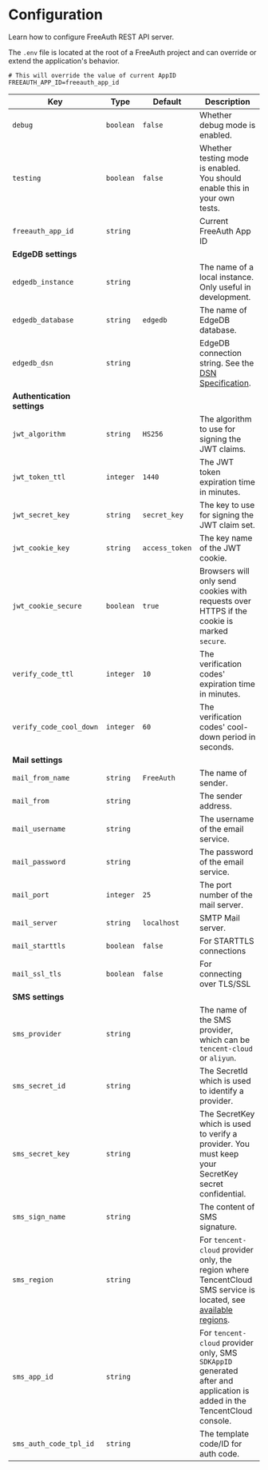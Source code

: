 # Configuration

Learn how to configure FreeAuth REST API server.

The `.env` file is located at the root of a FreeAuth project and can override or extend the application's behavior.

```console [.env]
# This will override the value of current AppID
FREEAUTH_APP_ID=freeauth_app_id
```

| **Key**                      | **Type**   | **Default**           | **Description**                                                                                      |
| ---------------------------- | ---------- | --------------------- | ---------------------------------------------------------------------------------------------------- |
| `debug`                      | `boolean`   | `false`                 | Whether debug mode is enabled.                                                                                        |
| `testing`              | `boolean`   | `false`                 | Whether testing mode is enabled. You should enable this in your own tests.                  |
| `freeauth_app_id`              | `string`   |                 | Current FreeAuth App ID                                                                               |
| **EdgeDB settings**                  |            |                       |                                                                                                      |
| `edgedb_instance`                | `string`   |            | The name of a local instance. Only useful in development.                                                                                  |
| `edgedb_database`                     | `string`   | `edgedb`               |  The name of EdgeDB database.                                     |
| `edgedb_dsn`                        | `string`   |                       | EdgeDB connection string. See the [DSN Specification](https://edgedb.com/docs/reference/dsn#dsn-specification).                                          |
| **Authentication settings**                  |            |                       |                                                                                                      |
| `jwt_algorithm`                    | `string`   | `HS256`                  | The algorithm to use for signing the JWT claims.                                                                                         |
| `jwt_token_ttl`             | `integer`   | `1440`                  | The JWT token expiration time in minutes.                                                                |
| `jwt_secret_key`            | `string`   | `secret_key`                  | The key to use for signing the JWT claim set.                                                               |
| `jwt_cookie_key`            | `string`   | `access_token`        | The key name of the JWT cookie.                                                                |
| `jwt_cookie_secure`          | `boolean`   |  `true`                 | Browsers will only send cookies with requests over HTTPS if the cookie is marked `secure`.                                                               |
| `verify_code_ttl`           | `integer`   |   `10`                    | The verification codes' expiration time in minutes.                                                                 |
| `verify_code_cool_down`             | `integer`   |  `60`                   | The verification codes' cool-down period in seconds.                                                              |                                                                      |
| **Mail settings**                   |            |                       |                                                                                                      |
| `mail_from_name`                     | `string`   |  `FreeAuth`              | The name of sender.                                                                                |
| `mail_from`                | `string`  |                       | The sender address.                                                  |
| `mail_username`               | `string`   |                       | The username of the email service.                                                |
| `mail_password`        | `string`  |                       | The password of the email service.                                                |
| `mail_port`             | `integer` | `25`                    | The port number of the mail server.                                           |
| `mail_server`               | `string`  | `localhost`                | SMTP Mail server.                                                                      |
| `mail_starttls`               | `boolean`  | `false`                | For STARTTLS connections                                                                        |
| `mail_ssl_tls`               | `boolean`  | `false`                | For connecting over TLS/SSL                                                                        |
| **SMS settings**                     |            |                       |                                                                                                      |
| `sms_provider`                       | `string`   |                       | The name of the SMS provider, which can be `tencent-cloud` or `aliyun`.                                                                                     |
| `sms_secret_id`                 | `string`  |               | The SecretId which is used to identify a provider.                                                               |
| `sms_secret_key`                | `string`  |                 | The SecretKey which is used to verify a provider. You must keep your SecretKey secret confidential.                                                               |
| `sms_sign_name`                | `string`  |                 | The content of SMS signature.                                                                 |
| `sms_region`                | `string`  |                 | For `tencent-cloud` provider only, the region where TencentCloud SMS service is located, see [available regions](https://cloud.tencent.com/document/api/382/52071#.E5.9C.B0.E5.9F.9F.E5.88.97.E8.A1.A8).                                                                |
| `sms_app_id`                | `string`  |                | For `tencent-cloud` provider only, SMS `SDKAppID` generated after and application is added in the TencentCloud console.                                                                 |
| `sms_auth_code_tpl_id`                | `string`  |                | The template code/ID for auth code.                                                                 |

